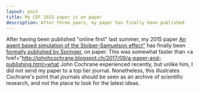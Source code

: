 ```yaml
---
layout: post
title: My CEF 2015 paper is on paper
description: After three years, my paper has finally been published
---
```

After having been published "online first" last summer, my 2015 paper <a href="http://meissereconomics.com/2016/08/09/StolperSamuelson.html">An agent based simulation of the Stolper-Samuelson effect"</a> has finally been <a href="http://link.springer.com/article/10.1007/s10614-016-9616-x">formally published by Springer</a>, on paper. This was somewhat faster than <a href="http://johnhcochrane.blogspot.ch/2017/09/a-paper-and-publishing.html>what John Cochrane experienced</a> recently, but unlike him, I did not send my paper to a top tier journal. Nonetheless, this illustrates Cochrane's point that journals should be seen as an archive of scientific research, and not the place to look for the latest ideas.
